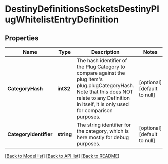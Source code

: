 # DestinyDefinitionsSocketsDestinyPlugWhitelistEntryDefinition

## Properties
Name | Type | Description | Notes
------------ | ------------- | ------------- | -------------
**CategoryHash** | **int32** | The hash identifier of the Plug Category to compare against the plug item&#39;s plug.plugCategoryHash.  Note that this does NOT relate to any Definition in itself, it is only used for comparison purposes. | [optional] [default to null]
**CategoryIdentifier** | **string** | The string identifier for the category, which is here mostly for debug purposes. | [optional] [default to null]

[[Back to Model list]](../README.md#documentation-for-models) [[Back to API list]](../README.md#documentation-for-api-endpoints) [[Back to README]](../README.md)


